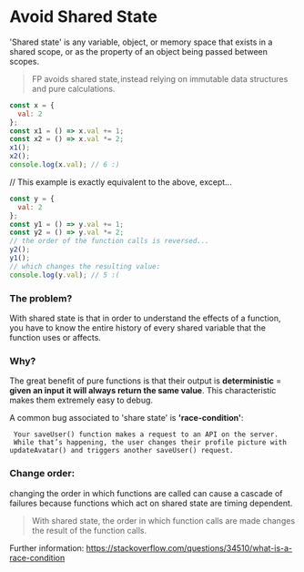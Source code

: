 # Avoid Shared State

'Shared state' is any variable, object, or memory space that exists in a shared scope, or as the property of an object
 being passed between scopes.

> FP avoids shared state, instead relying on immutable data structures and pure calculations.

```javascript
const x = {
  val: 2
};
const x1 = () => x.val += 1;
const x2 = () => x.val *= 2;
x1();
x2();
console.log(x.val); // 6 :)
```

// This example is exactly equivalent to the above, except...
```javascript
const y = {
  val: 2
};
const y1 = () => y.val += 1;
const y2 = () => y.val *= 2;
// the order of the function calls is reversed...
y2();
y1();
// which changes the resulting value:
console.log(y.val); // 5 :( 
```

### The problem?
With shared state is that in order to understand the effects of a function, you have to know the entire
history of every shared variable that the function uses or affects.


### Why?
The great benefit of pure functions is that their output is **deterministic** = 
**given an input it will always return the same value**. This characteristic makes them extremely easy to debug.

A common bug associated to 'share state' is **'race-condition'**:
```
 Your saveUser() function makes a request to an API on the server.
 While that’s happening, the user changes their profile picture with updateAvatar() and triggers another saveUser() request.
```

### Change order:
changing the order in which functions are called can cause a cascade of failures because functions which act on
shared state are timing dependent.

> With shared state, the order in which function calls are made changes the result of the function calls.

Further information:
https://stackoverflow.com/questions/34510/what-is-a-race-condition
